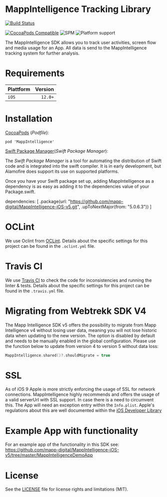 # MappIntelligence Tracking Library

[![Build Status](https://travis-ci.com/mapp-digital/MappIntelligence-iOS-v5.svg?branch=master)](https://travis-ci.com/github/mapp-digital/MappIntelligence-iOS-v5)

[![CocoaPods Compatible](https://img.shields.io/cocoapods/v/MappIntelligence.svg?style=flat)](https://cocoapods.org/pods/MappIntelligence) ![SPM](https://img.shields.io/badge/SPM-compatible-4BC51D.svg?style=flat) ![Platform support](https://img.shields.io/badge/platform-ios-lightgrey.svg?style=flat)

The MappIntelligence SDK allows you to track user activities, screen flow and media usage for an App. All data is send to the MappIntelligence tracking system for further analysis.

# Requirements

| Plattform | Version            |
|-----------|-------------------:|
| `iOS`     |            `12.0+` |


# Installation

[CocoaPods](https://www.cocoapods.org) (*Podfile*):

`pod 'MappIntelligence'`

[Swift Package Manager](https://swift.org/package-manager/)(*Swift Package Manager*):

The *Swift Package Manager* is a tool for automating the distribution of Swift code and is integrated into the swift compiler. It is in early development, but Alamofire does support its use on supported platforms.


Once you have your Swift package set up, adding MappIntelligence as a dependency is as easy as adding it to the dependencies value of your Package.swift.

dependencies: [
    .package(url: "https://github.com/mapp-digital/MappIntelligence-iOS-v5.git", .upToNextMajor(from: "5.0.6.3"))
]

# OCLint

We use Oclint from [OCLint](http://oclint.org). 
Details about the specific settings for this project can be found in the `.oclint.yml` file.

# Travis CI

We use [Travis CI](https://travis-ci.org/) to check the code for inconsistencies and running the linter & tests. 
Details about the specific settings for this project can be found in the `.travis.yml` file.

# Migrating from Webtrekk SDK V4

The Mapp Intelligence SDK v5 offers the possibility to migrate from Mapp Intelligence v4 without losing user data, meaning you will not lose historic data when updating to the new version. The option is disabled by default and needs to be manually enabled in the global configuration. Please use the function below to update from version 4 to version 5 without data loss:

```swift
MappIntelligence.shared()?.shouldMigrate = true
```

# SSL

As of iOS 9 Apple is more strictly enforcing the usage of SSL for network connections. MappIntelligence highly recommends and offers the usage of a valid serverUrl with SSL support. In case there is a need to circumvent this. The App will need an exception entry within the `Info.plist`. Apple's regulations about this are well documented within the [iOS Developer Library](https://developer.apple.com/library/ios/documentation/General/Reference/InfoPlistKeyReference/Articles/CocoaKeys.html#//apple_ref/doc/uid/TP40009251-SW33)

# Example App with functionality

For an example app of the functionality in this SDK see: https://github.com/mapp-digital/MappIntelligence-iOS-v5/tree/master/MappIntelligenceDemoApp

# License

See the [LICENSE](https://github.com/mapp-digital/MappIntelligence-iOS-v5/blob/master/LICENSE.md) file for license rights and limitations (MIT).
